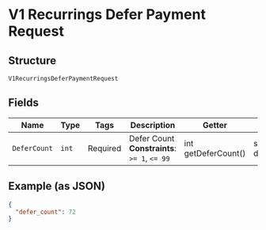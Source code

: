 
# V1 Recurrings Defer Payment Request

## Structure

`V1RecurringsDeferPaymentRequest`

## Fields

| Name | Type | Tags | Description | Getter | Setter |
|  --- | --- | --- | --- | --- | --- |
| `DeferCount` | `int` | Required | Defer Count<br>**Constraints**: `>= 1`, `<= 99` | int getDeferCount() | setDeferCount(int deferCount) |

## Example (as JSON)

```json
{
  "defer_count": 72
}
```

